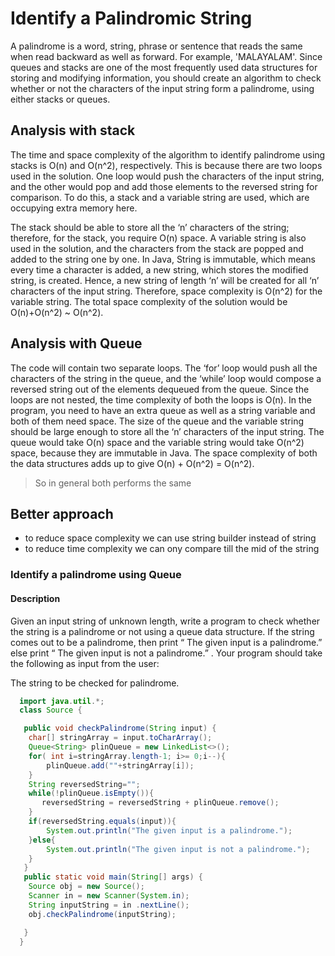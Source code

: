 # Identify a Palindromic String

A palindrome is a word, string, phrase or sentence that reads the same when read backward as well as forward. For example, 'MALAYALAM'.  Since queues and stacks are one of the most frequently used data structures for storing and modifying information, you should create an algorithm to check whether or not the characters of the input string form a palindrome, using either stacks or queues.

## Analysis with stack

The time and space complexity of the algorithm to identify palindrome using stacks is O(n) and O(n^2), respectively. This is because there are two loops used in the solution. One loop would push the characters of the input string, and the other would pop and add those elements to the reversed string for comparison. To do this, a stack and a variable string are used, which are occupying extra memory here.

The stack should be able to store all the ‘n’ characters of the string; therefore, for the stack, you require O(n) space. A variable string is also used in the solution, and the characters from the stack are popped and added to the string one by one. In Java, String is immutable, which means every time a character is added, a new string, which stores the modified string, is created. Hence, a new string of length ‘n’ will be created for all ‘n’ characters of the input string. Therefore, space complexity is O(n^2) for the variable string. The total space complexity of the solution would be O(n)+O(n^2) ~ O(n^2).

## Analysis with Queue

The code will contain two separate loops. The ‘for’ loop would push all the characters of the string in the queue, and the ‘while’ loop would compose a reversed string out of the elements dequeued from the queue. Since the loops are not nested, the time complexity of both the loops is O(n). In the program, you need to have an extra queue as well as a string variable and both of them need space. The size of the queue and the variable string should be large enough to store all the ‘n’ characters of the input string. The queue would take O(n) space and the variable string would take O(n^2)  space, because they are immutable in Java. The space complexity of both the data structures adds up to give O(n) + O(n^2) = O(n^2).

> So in general both performs the same

## Better approach

- to reduce space complexity we can use string builder instead of string
- to reduce time complexity we can ony compare till the mid of the string

### Identify a palindrome using Queue

#### Description

Given an input string of unknown length, write a program to check whether the string is a palindrome or not using a queue data structure. If the string comes out to be a palindrome, then print “ The given input is a palindrome.”  else print “ The given input is not a palindrome.” . Your program should take the following as input from the user: 

The string to be checked for palindrome.

```java
  import java.util.*;
  class Source {

   public void checkPalindrome(String input) {
    char[] stringArray = input.toCharArray();
    Queue<String> plinQueue = new LinkedList<>();
    for( int i=stringArray.length-1; i>= 0;i--){
        plinQueue.add(""+stringArray[i]);
    }
    String reversedString="";
    while(!plinQueue.isEmpty()){
       reversedString = reversedString + plinQueue.remove();
    }
    if(reversedString.equals(input)){
        System.out.println("The given input is a palindrome.");
    }else{
        System.out.println("The given input is not a palindrome.");
    }
   }
   public static void main(String[] args) {
    Source obj = new Source();
    Scanner in = new Scanner(System.in);
    String inputString = in .nextLine();
    obj.checkPalindrome(inputString);

   }
  }

  
```
